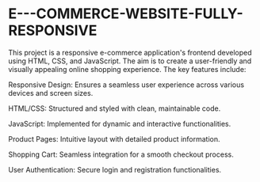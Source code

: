 # E---COMMERCE-WEBSITE-FULLY-RESPONSIVE

This project is a responsive e-commerce application's frontend developed using HTML, CSS, and JavaScript. The aim is to create a user-friendly and visually appealing online shopping experience. The key features include:

Responsive Design: Ensures a seamless user experience across various devices and screen sizes.


HTML/CSS: Structured and styled with clean, maintainable code.


JavaScript: Implemented for dynamic and interactive functionalities.


Product Pages: Intuitive layout with detailed product information.


Shopping Cart: Seamless integration for a smooth checkout process.


User Authentication: Secure login and registration functionalities.
